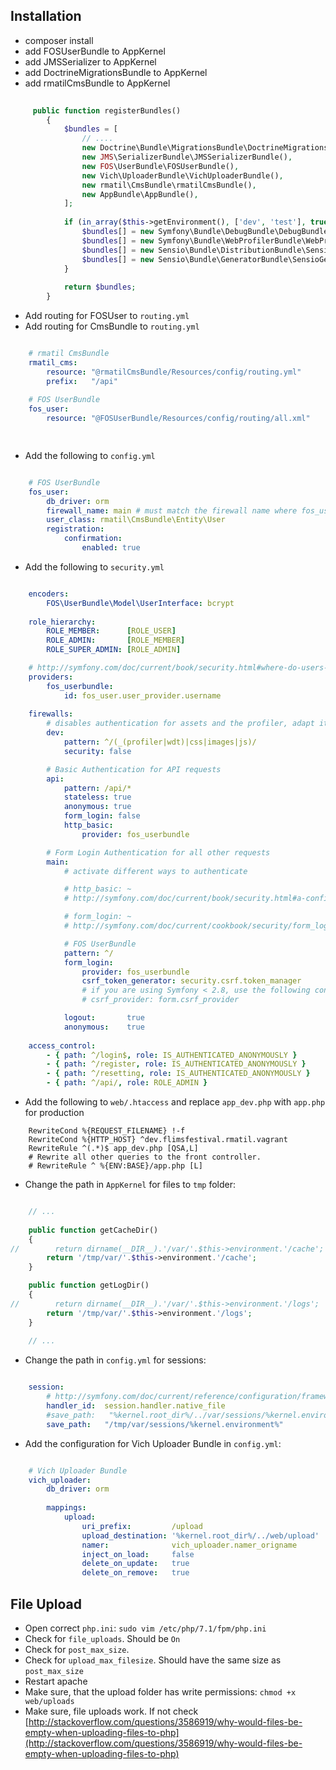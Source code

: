 ## Installation

* composer install
* add FOSUserBundle to AppKernel
* add JMSSerializer to AppKernel
* add DoctrineMigrationsBundle to AppKernel
* add rmatilCmsBundle to AppKernel

```php
    
     public function registerBundles()
        {
            $bundles = [
                // ....
                new Doctrine\Bundle\MigrationsBundle\DoctrineMigrationsBundle(),
                new JMS\SerializerBundle\JMSSerializerBundle(),
                new FOS\UserBundle\FOSUserBundle(),
                new Vich\UploaderBundle\VichUploaderBundle(),
                new rmatil\CmsBundle\rmatilCmsBundle(),
                new AppBundle\AppBundle(),
            ];
    
            if (in_array($this->getEnvironment(), ['dev', 'test'], true)) {
                $bundles[] = new Symfony\Bundle\DebugBundle\DebugBundle();
                $bundles[] = new Symfony\Bundle\WebProfilerBundle\WebProfilerBundle();
                $bundles[] = new Sensio\Bundle\DistributionBundle\SensioDistributionBundle();
                $bundles[] = new Sensio\Bundle\GeneratorBundle\SensioGeneratorBundle();
            }
    
            return $bundles;
        }
```

* Add routing for FOSUser to `routing.yml`
* Add routing for CmsBundle to `routing.yml`

```yaml

    # rmatil CmsBundle
    rmatil_cms:
        resource: "@rmatilCmsBundle/Resources/config/routing.yml"
        prefix:   "/api"
    
    # FOS UserBundle
    fos_user:
        resource: "@FOSUserBundle/Resources/config/routing/all.xml"

    
```

* Add the following to `config.yml`

```yaml

    # FOS UserBundle
    fos_user:
        db_driver: orm
        firewall_name: main # must match the firewall name where fos_user_bundle is configured
        user_class: rmatil\CmsBundle\Entity\User
        registration:
            confirmation:
                enabled: true

```


* Add the following to `security.yml`

```yaml

    encoders:
        FOS\UserBundle\Model\UserInterface: bcrypt
    
    role_hierarchy:
        ROLE_MEMBER:      [ROLE_USER]
        ROLE_ADMIN:       [ROLE_MEMBER]
        ROLE_SUPER_ADMIN: [ROLE_ADMIN]

    # http://symfony.com/doc/current/book/security.html#where-do-users-come-from-user-providers
    providers:
        fos_userbundle:
            id: fos_user.user_provider.username
            
    firewalls:
        # disables authentication for assets and the profiler, adapt it according to your needs
        dev:
            pattern: ^/(_(profiler|wdt)|css|images|js)/
            security: false

        # Basic Authentication for API requests
        api:
            pattern: /api/*
            stateless: true
            anonymous: true
            form_login: false
            http_basic:
                provider: fos_userbundle

        # Form Login Authentication for all other requests
        main:
            # activate different ways to authenticate

            # http_basic: ~
            # http://symfony.com/doc/current/book/security.html#a-configuring-how-your-users-will-authenticate

            # form_login: ~
            # http://symfony.com/doc/current/cookbook/security/form_login_setup.html

            # FOS UserBundle
            pattern: ^/
            form_login:
                provider: fos_userbundle
                csrf_token_generator: security.csrf.token_manager
                # if you are using Symfony < 2.8, use the following config instead:
                # csrf_provider: form.csrf_provider

            logout:       true
            anonymous:    true
    
    access_control:
        - { path: ^/login$, role: IS_AUTHENTICATED_ANONYMOUSLY }
        - { path: ^/register, role: IS_AUTHENTICATED_ANONYMOUSLY }
        - { path: ^/resetting, role: IS_AUTHENTICATED_ANONYMOUSLY }
        - { path: ^/api/, role: ROLE_ADMIN }
```

* Add the following to `web/.htaccess` and replace `app_dev.php` with `app.php` for production

```
    RewriteCond %{REQUEST_FILENAME} !-f
    RewriteCond %{HTTP_HOST} ^dev.flimsfestival.rmatil.vagrant
    RewriteRule ^(.*)$ app_dev.php [QSA,L]
    # Rewrite all other queries to the front controller.
    # RewriteRule ^ %{ENV:BASE}/app.php [L]
```

* Change the path in `AppKernel` for files to `tmp` folder:

```php

    // ...
    
    public function getCacheDir()
    {
//        return dirname(__DIR__).'/var/'.$this->environment.'/cache';
        return '/tmp/var/'.$this->environment.'/cache';
    }

    public function getLogDir()
    {
//        return dirname(__DIR__).'/var/'.$this->environment.'/logs';
        return '/tmp/var/'.$this->environment.'/logs';
    }
    
    // ...

```
* Change the path in `config.yml` for sessions:

```yaml

    session:
        # http://symfony.com/doc/current/reference/configuration/framework.html#handler-id
        handler_id:  session.handler.native_file
        #save_path:   "%kernel.root_dir%/../var/sessions/%kernel.environment%"
        save_path:   "/tmp/var/sessions/%kernel.environment%"
```

* Add the configuration for Vich Uploader Bundle in `config.yml`:

```yaml

    # Vich Uploader Bundle
    vich_uploader:
        db_driver: orm
    
        mappings:
            upload:
                uri_prefix:         /upload
                upload_destination: '%kernel.root_dir%/../web/upload'
                namer:              vich_uploader.namer_origname
                inject_on_load:     false
                delete_on_update:   true
                delete_on_remove:   true
```

## File Upload

* Open correct `php.ini`: `sudo vim /etc/php/7.1/fpm/php.ini`
* Check for `file_uploads`. Should be `On`
* Check for `post_max_size`.
* Check for `upload_max_filesize`. Should have the same size as `post_max_size`
* Restart apache
* Make sure, that the upload folder has write permissions: `chmod +x web/uploads`
* Make sure, file uploads work. If not check [http://stackoverflow.com/questions/3586919/why-would-files-be-empty-when-uploading-files-to-php](http://stackoverflow.com/questions/3586919/why-would-files-be-empty-when-uploading-files-to-php)
